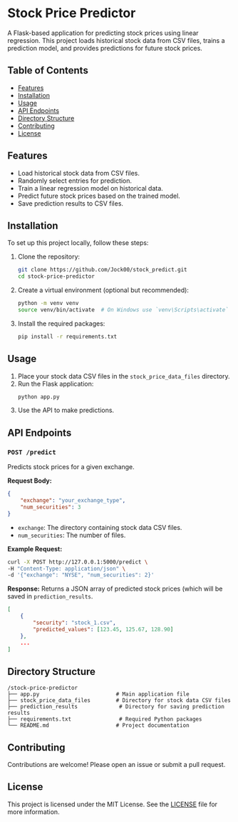 # Stock Price Predictor

A Flask-based application for predicting stock prices using linear regression. This project loads historical stock data from CSV files, trains a prediction model, and provides predictions for future stock prices.

## Table of Contents
- [Features](#features)
- [Installation](#installation)
- [Usage](#usage)
- [API Endpoints](#api-endpoints)
- [Directory Structure](#directory-structure)
- [Contributing](#contributing)
- [License](#license)

## Features
- Load historical stock data from CSV files.
- Randomly select entries for prediction.
- Train a linear regression model on historical data.
- Predict future stock prices based on the trained model.
- Save prediction results to CSV files.

## Installation
To set up this project locally, follow these steps:

1. Clone the repository:
   ```bash
   git clone https://github.com/Jock00/stock_predict.git
   cd stock-price-predictor
   ```

2. Create a virtual environment (optional but recommended):
   ```bash
   python -m venv venv
   source venv/bin/activate  # On Windows use `venv\Scripts\activate`
   ```

3. Install the required packages:
   ```bash
   pip install -r requirements.txt
   ```

## Usage
1. Place your stock data CSV files in the `stock_price_data_files` directory.
2. Run the Flask application:
   ```bash
   python app.py
   ```
3. Use the API to make predictions.

## API Endpoints
### `POST /predict`
Predicts stock prices for a given exchange.

**Request Body:**
```json
{
    "exchange": "your_exchange_type",
    "num_securities": 3
}
```

- `exchange`: The directory containing stock data CSV files.
- `num_securities`: The number of files.

**Example Request:**
```bash
curl -X POST http://127.0.0.1:5000/predict \
-H "Content-Type: application/json" \
-d '{"exchange": "NYSE", "num_securities": 2}'
```
**Response:**
Returns a JSON array of predicted stock prices (which will be saved in 
`prediction_results`.
```json
[
    {
        "security": "stock_1.csv",
        "predicted_values": [123.45, 125.67, 128.90]
    },
    ...
]
```

## Directory Structure
```
/stock-price-predictor
├── app.py                        # Main application file
├── stock_price_data_files        # Directory for stock data CSV files
├── prediction_results             # Directory for saving prediction results
├── requirements.txt               # Required Python packages
└── README.md                     # Project documentation
```

## Contributing
Contributions are welcome! Please open an issue or submit a pull request.

## License
This project is licensed under the MIT License. See the [LICENSE](LICENSE) file for more information.
